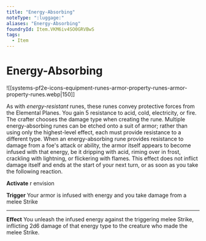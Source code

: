 ```yaml
---
title: "Energy-Absorbing"
noteType: ":luggage:"
aliases: "Energy-Absorbing"
foundryId: Item.VKM6iv4SO0GRVBwS
tags:
  - Item
---
```


# Energy-Absorbing
![[systems-pf2e-icons-equipment-runes-armor-property-runes-armor-property-runes.webp|150]]

As with _energy-resistant_ runes, these runes convey protective forces from the Elemental Planes. You gain 5 resistance to acid, cold, electricity, or fire. The crafter chooses the damage type when creating the rune. Multiple energy-absorbing runes can be etched onto a suit of armor; rather than using only the highest-level effect, each must provide resistance to a different type. When an energy-absorbing rune provides resistance to damage from a foe's attack or ability, the armor itself appears to become infused with that energy, be it dripping with acid, riming over in frost, crackling with lightning, or flickering with flames. This effect does not inflict damage itself and ends at the start of your next turn, or as soon as you take the following reaction.

**Activate** r envision

**Trigger** Your armor is infused with energy and you take damage from a melee Strike

* * *

**Effect** You unleash the infused energy against the triggering melee Strike, inflicting 2d6 damage of that energy type to the creature who made the melee Strike.
